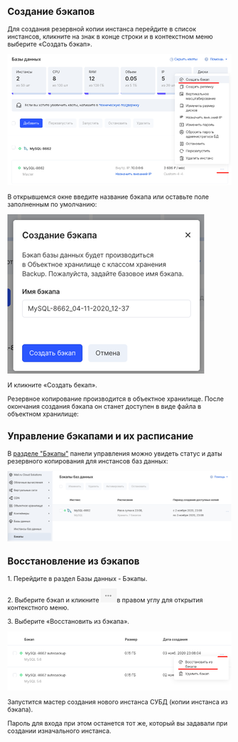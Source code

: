 ## Создание бэкапов

Для создания резервной копии инстанса перейдите в список инстансов, кликните на знак в конце строки и в контекстном меню выберите «Создать бэкап».

![](./assets/1604482762385-1604482762384.png)

В открывшемся окне введите название бэкапа или оставьте поле заполненным по умолчанию:

![](./assets/1604482705444-1604482705444.png)

И кликните «Создать бекап».

Резервное копирование производится в объектное хранилище. После окончания создания бэкапа он станет доступен в виде файла в объектном хранилище:

## Управление бэкапами и их расписание

В [разделе "Бэкапы"](https://mcs.mail.ru/app/services/databases/backups/) панели управления можно увидеть статус и даты резервного копирования для инстансов баз данных:

![](./assets/1604482827825-1604482827825.png)

## Восстановление из бэкапов

1\. Перейдите в раздел Базы данных - Бэкапы.

2\. Выберите бэкап и кликните ![](./assets/1604482667004-1604482667003.png)в правом углу для открытия контекстного меню.

3\. Выберите «Восстановить из бэкапа».

![](./assets/1604482913064-1604482913064.png)

Запустится мастер создания нового инстанса СУБД (копии инстанса из бэкапа).

Пароль для входа при этом останется тот же, который вы задавали при создании изначального инстанса.
